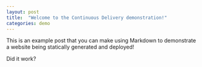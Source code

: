 ```yaml
---
layout: post
title:  "Welcome to the Continuous Delivery demonstration!"
categories: demo
---
```


This is an example post that you can make using Markdown to demonstrate a website being statically generated and deployed!

Did it work?

